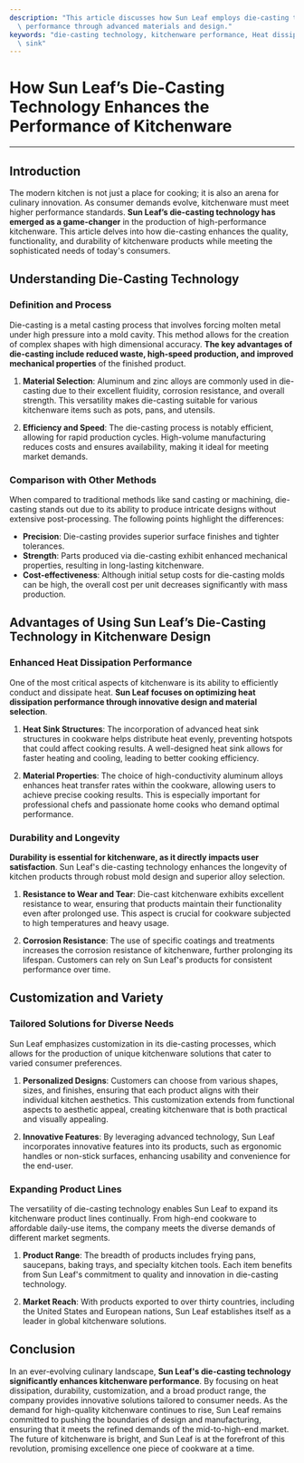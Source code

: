 ```yaml
---
description: "This article discusses how Sun Leaf employs die-casting technology to improve kitchenware\
  \ performance through advanced materials and design."
keywords: "die-casting technology, kitchenware performance, Heat dissipation performance, Heat\
  \ sink"
---
```

# How Sun Leaf’s Die-Casting Technology Enhances the Performance of Kitchenware

---

## Introduction

The modern kitchen is not just a place for cooking; it is also an arena for culinary innovation. As consumer demands evolve, kitchenware must meet higher performance standards. **Sun Leaf’s die-casting technology has emerged as a game-changer** in the production of high-performance kitchenware. This article delves into how die-casting enhances the quality, functionality, and durability of kitchenware products while meeting the sophisticated needs of today's consumers.

## Understanding Die-Casting Technology

### Definition and Process

Die-casting is a metal casting process that involves forcing molten metal under high pressure into a mold cavity. This method allows for the creation of complex shapes with high dimensional accuracy. **The key advantages of die-casting include reduced waste, high-speed production, and improved mechanical properties** of the finished product.

1. **Material Selection**: Aluminum and zinc alloys are commonly used in die-casting due to their excellent fluidity, corrosion resistance, and overall strength. This versatility makes die-casting suitable for various kitchenware items such as pots, pans, and utensils.

2. **Efficiency and Speed**: The die-casting process is notably efficient, allowing for rapid production cycles. High-volume manufacturing reduces costs and ensures availability, making it ideal for meeting market demands.

### Comparison with Other Methods

When compared to traditional methods like sand casting or machining, die-casting stands out due to its ability to produce intricate designs without extensive post-processing. The following points highlight the differences:

- **Precision**: Die-casting provides superior surface finishes and tighter tolerances.
- **Strength**: Parts produced via die-casting exhibit enhanced mechanical properties, resulting in long-lasting kitchenware.
- **Cost-effectiveness**: Although initial setup costs for die-casting molds can be high, the overall cost per unit decreases significantly with mass production.

## Advantages of Using Sun Leaf’s Die-Casting Technology in Kitchenware Design

### Enhanced Heat Dissipation Performance

One of the most critical aspects of kitchenware is its ability to efficiently conduct and dissipate heat. **Sun Leaf focuses on optimizing heat dissipation performance through innovative design and material selection**. 

1. **Heat Sink Structures**: The incorporation of advanced heat sink structures in cookware helps distribute heat evenly, preventing hotspots that could affect cooking results. A well-designed heat sink allows for faster heating and cooling, leading to better cooking efficiency.

2. **Material Properties**: The choice of high-conductivity aluminum alloys enhances heat transfer rates within the cookware, allowing users to achieve precise cooking results. This is especially important for professional chefs and passionate home cooks who demand optimal performance.

### Durability and Longevity

**Durability is essential for kitchenware, as it directly impacts user satisfaction**. Sun Leaf's die-casting technology enhances the longevity of kitchen products through robust mold design and superior alloy selection.

1. **Resistance to Wear and Tear**: Die-cast kitchenware exhibits excellent resistance to wear, ensuring that products maintain their functionality even after prolonged use. This aspect is crucial for cookware subjected to high temperatures and heavy usage.

2. **Corrosion Resistance**: The use of specific coatings and treatments increases the corrosion resistance of kitchenware, further prolonging its lifespan. Customers can rely on Sun Leaf's products for consistent performance over time.

## Customization and Variety

### Tailored Solutions for Diverse Needs

Sun Leaf emphasizes customization in its die-casting processes, which allows for the production of unique kitchenware solutions that cater to varied consumer preferences. 

1. **Personalized Designs**: Customers can choose from various shapes, sizes, and finishes, ensuring that each product aligns with their individual kitchen aesthetics. This customization extends from functional aspects to aesthetic appeal, creating kitchenware that is both practical and visually appealing.

2. **Innovative Features**: By leveraging advanced technology, Sun Leaf incorporates innovative features into its products, such as ergonomic handles or non-stick surfaces, enhancing usability and convenience for the end-user.

### Expanding Product Lines

The versatility of die-casting technology enables Sun Leaf to expand its kitchenware product lines continually. From high-end cookware to affordable daily-use items, the company meets the diverse demands of different market segments.

1. **Product Range**: The breadth of products includes frying pans, saucepans, baking trays, and specialty kitchen tools. Each item benefits from Sun Leaf's commitment to quality and innovation in die-casting technology.

2. **Market Reach**: With products exported to over thirty countries, including the United States and European nations, Sun Leaf establishes itself as a leader in global kitchenware solutions.

## Conclusion

In an ever-evolving culinary landscape, **Sun Leaf's die-casting technology significantly enhances kitchenware performance**. By focusing on heat dissipation, durability, customization, and a broad product range, the company provides innovative solutions tailored to consumer needs. As the demand for high-quality kitchenware continues to rise, Sun Leaf remains committed to pushing the boundaries of design and manufacturing, ensuring that it meets the refined demands of the mid-to-high-end market. The future of kitchenware is bright, and Sun Leaf is at the forefront of this revolution, promising excellence one piece of cookware at a time.
